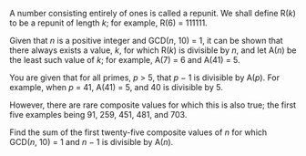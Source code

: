 
<p>A number consisting entirely of ones is called a repunit. We shall define R(<i>k</i>) to be a repunit of length <i>k</i>; for example, R(6) = 111111.</p>
<p>Given that <i>n</i> is a positive integer and GCD(<i>n</i>, 10) = 1, it can be shown that there always exists a value, <i>k</i>, for which R(<i>k</i>) is divisible by <i>n</i>, and let A(<i>n</i>) be the least such value of <i>k</i>; for example, A(7) = 6 and A(41) = 5.</p>
<p>You are given that for all primes, <i>p</i> &gt; 5, that <i>p</i> − 1 is divisible by A(<i>p</i>). For example, when <i>p</i> = 41, A(41) = 5, and 40 is divisible by 5.</p>
<p>However, there are rare composite values for which this is also true; the first five examples being 91, 259, 451, 481, and 703.</p>
<p>Find the sum of the first twenty-five composite values of <i>n</i> for which<br />GCD(<i>n</i>, 10) = 1 and <i>n</i> − 1 is divisible by A(<i>n</i>).</p>

